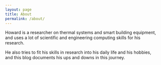 ```yaml
---
layout: page
title: About
permalink: /about/
---
```


Howard is a researcher on thermal systems and smart building equipment, and uses a lot of scientific and engineering computing skills for his research.

He also tries to fit his skills in research into his daily life and his hobbies, and this blog documents his ups and downs in this journey.
